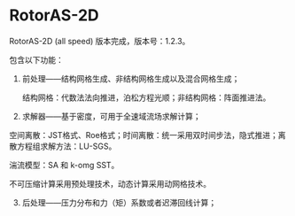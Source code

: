 # RotorAS-2D

RotorAS-2D (all speed)  版本完成，版本号：1.2.3。

包含以下功能：

1. 前处理——结构网格生成、非结构网格生成以及混合网格生成；

   结构网格：代数法法向推进，泊松方程光顺；非结构网格：阵面推进法。

2. 求解器——基于密度，可用于全速域流场求解计算；

空间离散：JST格式、Roe格式；时间离散：统一采用双时间步法，隐式推进；离散方程组求解方法：LU-SGS。

湍流模型：SA 和 k-omg SST。

不可压缩计算采用预处理技术，动态计算采用动网格技术。

3.  后处理——压力分布和力（矩）系数或者迟滞回线计算；

